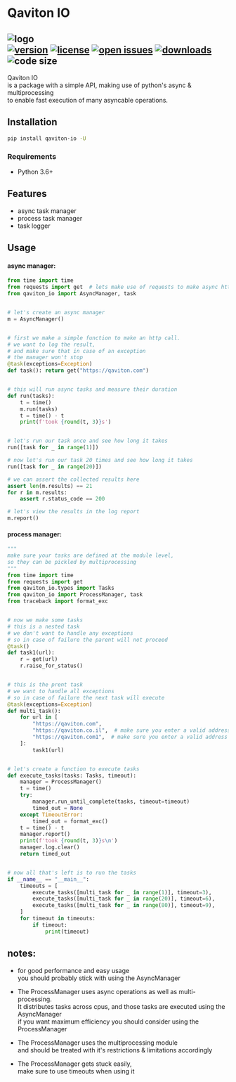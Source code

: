 # Qaviton IO  
![logo](https://www.qaviton.com/wp-content/uploads/logo-svg.svg)  
[![version](https://img.shields.io/pypi/v/qaviton_io.svg)](https://pypi.python.org/pypi)
[![license](https://img.shields.io/pypi/l/qaviton_io.svg)](https://pypi.python.org/pypi)
[![open issues](https://img.shields.io/github/issues/yehonadav/qaviton_io)](https://github/issues-raw/yehonadav/qaviton_io)
[![downloads](https://img.shields.io/pypi/dm/qaviton_io.svg)](https://pypi.python.org/pypi)
![code size](https://img.shields.io/github/languages/code-size/yehonadav/qaviton_io)
-------------------------  
  
Qaviton IO  
is a package with a simple API, making use of python's async & multiprocessing  
to enable fast execution of many asyncable operations.  
  
## Installation  
```sh  
pip install qaviton-io -U
```  
  
### Requirements  
- Python 3.6+  
  
## Features  
* async task manager  
* process task manager  
* task logger  
  
## Usage  
  
#### async manager:  
  
```python
from time import time
from requests import get  # lets make use of requests to make async http calls
from qaviton_io import AsyncManager, task


# let's create an async manager
m = AsyncManager()


# first we make a simple function to make an http call.
# we want to log the result,
# and make sure that in case of an exception
# the manager won't stop
@task(exceptions=Exception)
def task(): return get("https://qaviton.com")


# this will run async tasks and measure their duration
def run(tasks):
    t = time()
    m.run(tasks)
    t = time() - t
    print(f'took {round(t, 3)}s')


# let's run our task once and see how long it takes
run([task for _ in range(1)])

# now let's run our task 20 times and see how long it takes
run([task for _ in range(20)])

# we can assert the collected results here
assert len(m.results) == 21
for r in m.results:
    assert r.status_code == 200

# let's view the results in the log report
m.report()
```  
   
#### process manager:  
  
```python
"""
make sure your tasks are defined at the module level,
so they can be pickled by multiprocessing
"""
from time import time
from requests import get
from qaviton_io.types import Tasks
from qaviton_io import ProcessManager, task
from traceback import format_exc


# now we make some tasks
# this is a nested task
# we don't want to handle any exceptions
# so in case of failure the parent will not proceed
@task()
def task1(url):
    r = get(url)
    r.raise_for_status()


# this is the prent task
# we want to handle all exceptions
# so in case of failure the next task will execute
@task(exceptions=Exception)
def multi_task():
    for url in [
        "https://qaviton.com",
        "https://qaviton.co.il",  # make sure you enter a valid address
        "https://qaviton.com1",  # make sure you enter a valid address
    ]:
        task1(url)


# let's create a function to execute tasks
def execute_tasks(tasks: Tasks, timeout):
    manager = ProcessManager()
    t = time()
    try:
        manager.run_until_complete(tasks, timeout=timeout)
        timed_out = None
    except TimeoutError:
        timed_out = format_exc()
    t = time() - t
    manager.report()
    print(f'took {round(t, 3)}s\n')
    manager.log.clear()
    return timed_out


# now all that's left is to run the tasks
if __name__ == "__main__":
    timeouts = [
        execute_tasks([multi_task for _ in range(1)], timeout=3),
        execute_tasks([multi_task for _ in range(20)], timeout=6),
        execute_tasks([multi_task for _ in range(80)], timeout=9),
    ]
    for timeout in timeouts:
        if timeout:
            print(timeout)
```  
  
## notes:  
  
* for good performance and easy usage  
you should probably stick with using the AsyncManager  
  
* The ProcessManager uses async operations as well as multi-processing.  
It distributes tasks across cpus, and those tasks are executed using the AsyncManager  
if you want maximum efficiency you should consider using the ProcessManager  
  
* The ProcessManager uses the multiprocessing module  
and should be treated with it's restrictions & limitations accordingly  
  
* The ProcessManager gets stuck easily,  
make sure to use timeouts when using it  
